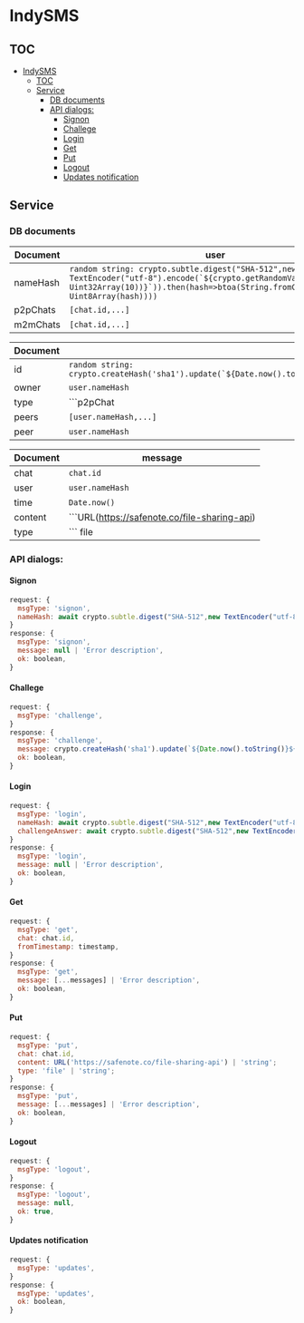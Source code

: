 # IndySMS

## TOC
- [IndySMS](#indysms)
  - [TOC](#toc)
  - [Service](#service)
    - [DB documents](#db-documents)
    - [API dialogs:](#api-dialogs)
      - [Signon](#signon)
      - [Challege](#challege)
      - [Login](#login)
      - [Get](#get)
      - [Put](#put)
      - [Logout](#logout)
      - [Updates notification](#updates-notification)

## Service

### DB documents
|Document|user|
|-|-|
|nameHash|```random string: crypto.subtle.digest("SHA-512",new TextEncoder("utf-8").encode(`${crypto.getRandomValues(new Uint32Array(10))}`)).then(hash=>btoa(String.fromCharCode(...new Uint8Array(hash))))```|
|p2pChats|```[chat.id,...]```|
|m2mChats|```[chat.id,...]```|

|Document|chat|
|-|-|
|id|```random string: crypto.createHash('sha1').update(`${Date.now().toString()}${serviceSecret}).digest('base64').slice(idx,5);```|
|owner|```user.nameHash```|
|type|```p2pChat|m2mChat```|
|peers|```[user.nameHash,...]```|
|peer|```user.nameHash```|

|Document|message|
|-|-|
|chat|```chat.id```|
|user|```user.nameHash```|
|time|```Date.now()```|
|content|```URL(https://safenote.co/file-sharing-api) | string```|
|type|``` file | string ```|

### API dialogs:
#### Signon
```JavaScript
request: {
  msgType: 'signon',
  nameHash: await crypto.subtle.digest("SHA-512",new TextEncoder("utf-8").encode(`${crypto.getRandomValues(new Uint32Array(10))}`:`${password}`)).then(hash=>btoa(String.fromCharCode(...new Uint8Array(hash)))),
}
response: {
  msgType: 'signon',
  message: null | 'Error description',
  ok: boolean,
}
```
#### Challege
```JavaScript
request: {
  msgType: 'challenge',
}
response: {
  msgType: 'challenge',
  message: crypto.createHash('sha1').update(`${Date.now().toString()}${serviceSecret}`).digest('base64'),
  ok: boolean,
}
```
#### Login
```JavaScript
request: {
  msgType: 'login',
  nameHash: await crypto.subtle.digest("SHA-512",new TextEncoder("utf-8").encode(`${nameSeed}`:`${password}`)).then(hash=>btoa(String.fromCharCode(...new Uint8Array(hash)))),
  challengeAnswer: await crypto.subtle.digest("SHA-512",new TextEncoder("utf-8").encode(`${nameHash}:${challenge}`)).then(hash=>btoa(String.fromCharCode(...new Uint8Array(hash)))),
}
response: {
  msgType: 'login',
  message: null | 'Error description',
  ok: boolean,
}
```
#### Get
```JavaScript
request: {
  msgType: 'get',
  chat: chat.id,
  fromTimestamp: timestamp,
}
response: {
  msgType: 'get',
  message: [...messages] | 'Error description',
  ok: boolean,
}
```
#### Put
```JavaScript
request: {
  msgType: 'put',
  chat: chat.id,
  content: URL('https://safenote.co/file-sharing-api') | 'string';
  type: 'file' | 'string';
}
response: {
  msgType: 'put',
  message: [...messages] | 'Error description',
  ok: boolean,
}
```
#### Logout
```JavaScript
request: {
  msgType: 'logout',
}
response: {
  msgType: 'logout',
  message: null,
  ok: true,
}
```
#### Updates notification
```JavaScript
request: {
  msgType: 'updates',
}
response: {
  msgType: 'updates',
  ok: boolean,
}
```